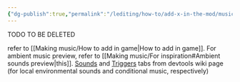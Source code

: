 ```yaml
---
{"dg-publish":true,"permalink":"/lediting/how-to/add-x-in-the-mod/music/"}
---
```


TODO TO BE DELETED

refer to [[Making music/How to add in game\|How to add in game]].
For ambient music preview, refer to [[Making music/For inspiration#Ambient sounds preview\|this]]. 
[Sounds](https://rainworldmodding.miraheze.org/wiki/Dev_Tools#tabber-tabpanel-Sounds-0) and [Triggers](https://rainworldmodding.miraheze.org/wiki/Dev_Tools#tabber-tabpanel-Triggers-0) tabs from devtools wiki page (for local environmental sounds and conditional music, respectively)